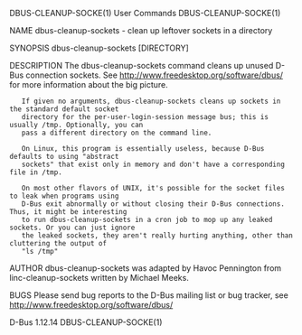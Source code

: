 DBUS-CLEANUP-SOCKE(1)                        User Commands                       DBUS-CLEANUP-SOCKE(1)

NAME
       dbus-cleanup-sockets - clean up leftover sockets in a directory

SYNOPSIS
       dbus-cleanup-sockets [DIRECTORY]

DESCRIPTION
       The dbus-cleanup-sockets command cleans up unused D-Bus connection sockets. See
       http://www.freedesktop.org/software/dbus/ for more information about the big picture.

       If given no arguments, dbus-cleanup-sockets cleans up sockets in the standard default socket
       directory for the per-user-login-session message bus; this is usually /tmp. Optionally, you can
       pass a different directory on the command line.

       On Linux, this program is essentially useless, because D-Bus defaults to using "abstract
       sockets" that exist only in memory and don't have a corresponding file in /tmp.

       On most other flavors of UNIX, it's possible for the socket files to leak when programs using
       D-Bus exit abnormally or without closing their D-Bus connections. Thus, it might be interesting
       to run dbus-cleanup-sockets in a cron job to mop up any leaked sockets. Or you can just ignore
       the leaked sockets, they aren't really hurting anything, other than cluttering the output of
       "ls /tmp"

AUTHOR
       dbus-cleanup-sockets was adapted by Havoc Pennington from linc-cleanup-sockets written by
       Michael Meeks.

BUGS
       Please send bug reports to the D-Bus mailing list or bug tracker, see
       http://www.freedesktop.org/software/dbus/

D-Bus 1.12.14                                                                    DBUS-CLEANUP-SOCKE(1)
